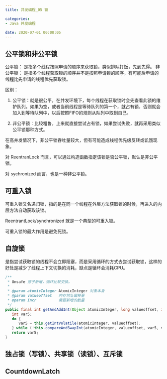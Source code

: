 ```yaml
---
title: 并发编程_05 锁

categories: 
- Java 并发编程

date: 2020-07-01 00:00:05
---
```


## 公平锁和非公平锁
公平锁： 是指多个线程按照申请的顺序来获取锁，类似排队打饭，先到先得。
非公平锁： 是指多个线程获取锁的顺序并不是按照申请锁的顺序，有可能后申请的线程比先申请的线程优先获取锁。


区别：
1. 公平锁：就是很公平，在并发环境下，每个线程在获取锁时会先查看此锁的维护队列。如果为空，或者当前线程是等待队列的第一个，就占有锁，否则就会加入到等待队列中，以后按照FIFO的规则从队列中取到自己。

1. 非公平锁：比较粗鲁，上来就直接尝试占有锁，如果尝试失败，就再采用类似公平锁那种方式。

在高并发情况下，非公平锁吞吐量较大，但有可能造成线程优先级反转或饥饿现象。

对 ReentranLock 而言，可以通过构造函数指定该锁是否公平锁，默认是非公平锁。

对 sychronized 而言，也是一种非公平锁。

## 可重入锁
可重入锁又名递归锁，指的是在同一个线程在外层方法获取锁的时候，再进入的内层方法自动获取该锁。

ReentrantLock/synchronized 就是一个典型的可重入锁。

可重入锁的最大作用是避免死锁。

## 自旋锁
是指尝试获取锁的线程不会立即阻塞，而是采用循环的方式去尝试获取锁，这样的好处是减少了线程上下文切换的消耗，缺点是循环会消耗CPU。

```java
/**
 * Unsafe 原子新增，循环比较交换。
 *
 * @param atomicInteger AtomicInteger 对象本身
 * @param valueoffset   内存地址偏移量
 * @param incr          需要新增的数量
 */
public final int getAndAddInt(Object atomicInteger, long valueoffset, int incr) {
   int var5;                                                                           // 期望值
   do {
      var5 = this.getIntVolatile(atomicInteger, valueoffset);                          // 通过主内存找出真实的值
   } while (!this.compareAndSwapInt(atomicInteger, valueoffset, var5, var5 + incr));   // 期望值一致的，则交换。否则循环刷新期望值
   return var5;
}
```

## 独占锁（写锁）、共享锁（读锁）、互斥锁

## CountdownLatch
